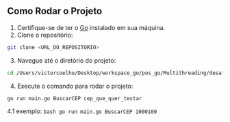 ## Como Rodar o Projeto

1. Certifique-se de ter o [Go](https://golang.org/) instalado em sua máquina.
2. Clone o repositório:

```bash
git clone <URL_DO_REPOSITORIO>
```

3. Navegue até o diretório do projeto:

```bash
cd /Users/victorcoelho/Desktop/workspace_go/pos_go/Multithreading/desafio-cep
```

4. Execute o comando para rodar o projeto:

```bash
go run main.go BuscarCEP cep_que_quer_testar
```

4.1 exemplo:
`bash
       go run main.go BuscarCEP 1000100
    `
